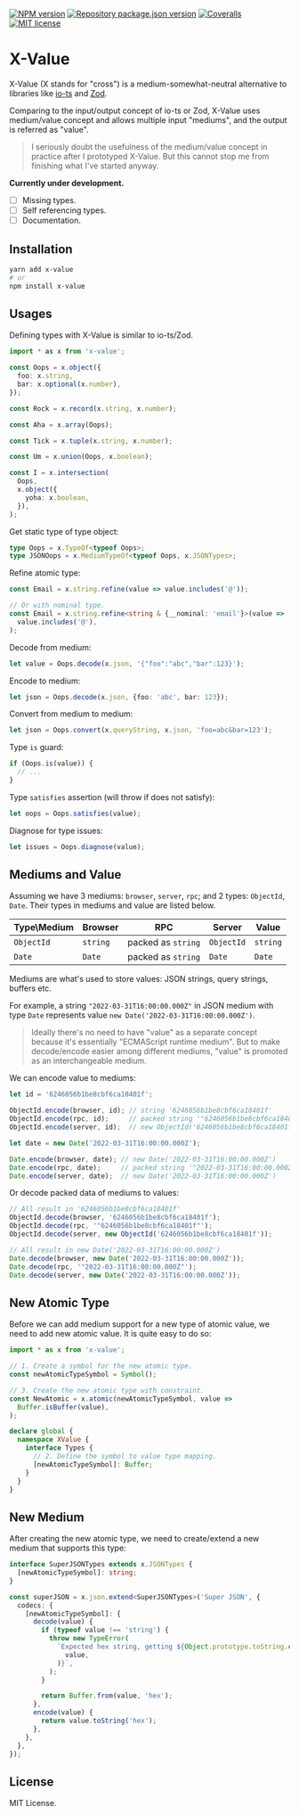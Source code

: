 [![NPM version](https://img.shields.io/npm/v/x-value?color=%23cb3837&style=flat-square)](https://www.npmjs.com/package/x-value)
[![Repository package.json version](https://img.shields.io/github/package-json/v/vilic/x-value?color=%230969da&label=repo&style=flat-square)](./package.json)
[![Coveralls](https://img.shields.io/coveralls/github/vilic/x-value?style=flat-square)](https://coveralls.io/github/vilic/x-value)
[![MIT license](https://img.shields.io/github/license/vilic/x-value?style=flat-square)](./LICENSE)

# X-Value

X-Value (X stands for "cross") is a medium-somewhat-neutral alternative to libraries like [io-ts](https://github.com/gcanti/io-ts) and [Zod](https://github.com/colinhacks/zod).

Comparing to the input/output concept of io-ts or Zod, X-Value uses medium/value concept and allows multiple input "mediums", and the output is referred as "value".

> I seriously doubt the usefulness of the medium/value concept in practice after I prototyped X-Value. But this cannot stop me from finishing what I've started anyway.

**Currently under development.**

- [ ] Missing types.
- [ ] Self referencing types.
- [ ] Documentation.

## Installation

```sh
yarn add x-value
# or
npm install x-value
```

## Usages

Defining types with X-Value is similar to io-ts/Zod.

```ts
import * as x from 'x-value';

const Oops = x.object({
  foo: x.string,
  bar: x.optional(x.number),
});

const Rock = x.record(x.string, x.number);

const Aha = x.array(Oops);

const Tick = x.tuple(x.string, x.number);

const Um = x.union(Oops, x.boolean);

const I = x.intersection(
  Oops,
  x.object({
    yoha: x.boolean,
  }),
);
```

Get static type of type object:

```ts
type Oops = x.TypeOf<typeof Oops>;
type JSONOops = x.MediumTypeOf<typeof Oops, x.JSONTypes>;
```

Refine atomic type:

```ts
const Email = x.string.refine(value => value.includes('@'));

// Or with nominal type.
const Email = x.string.refine<string & {__nominal: 'email'}>(value =>
  value.includes('@'),
);
```

Decode from medium:

```ts
let value = Oops.decode(x.json, '{"foo":"abc","bar":123}');
```

Encode to medium:

```ts
let json = Oops.decode(x.json, {foo: 'abc', bar: 123});
```

Convert from medium to medium:

```ts
let json = Oops.convert(x.queryString, x.json, 'foo=abc&bar=123');
```

Type `is` guard:

```ts
if (Oops.is(value)) {
  // ...
}
```

Type `satisfies` assertion (will throw if does not satisfy):

```ts
let oops = Oops.satisfies(value);
```

Diagnose for type issues:

```ts
let issues = Oops.diagnose(value);
```

## Mediums and Value

Assuming we have 3 mediums: `browser`, `server`, `rpc`; and 2 types: `ObjectId`, `Date`. Their types in mediums and value are listed below.

| Type\Medium | Browser  | RPC                | Server     | Value    |
| ----------- | -------- | ------------------ | ---------- | -------- |
| `ObjectId`  | `string` | packed as `string` | `ObjectId` | `string` |
| `Date`      | `Date`   | packed as `string` | `Date`     | `Date`   |

Mediums are what's used to store values: JSON strings, query strings, buffers etc.

For example, a string `"2022-03-31T16:00:00.000Z"` in JSON medium with type `Date` represents value `new Date('2022-03-31T16:00:00.000Z')`.

> Ideally there's no need to have "value" as a separate concept because it's essentially "ECMAScript runtime medium". But to make decode/encode easier among different mediums, "value" is promoted as an interchangeable medium.

We can encode value to mediums:

<!-- prettier-ignore -->
```ts
let id = '6246056b1be8cbf6ca18401f';

ObjectId.encode(browser, id); // string '6246056b1be8cbf6ca18401f'
ObjectId.encode(rpc, id);     // packed string '"6246056b1be8cbf6ca18401f"'
ObjectId.encode(server, id);  // new ObjectId('6246056b1be8cbf6ca18401f')

let date = new Date('2022-03-31T16:00:00.000Z');

Date.encode(browser, date); // new Date('2022-03-31T16:00:00.000Z')
Date.encode(rpc, date);     // packed string '"2022-03-31T16:00:00.000Z"'
Date.encode(server, date);  // new Date('2022-03-31T16:00:00.000Z')
```

Or decode packed data of mediums to values:

```ts
// All result in '6246056b1be8cbf6ca18401f'
ObjectId.decode(browser, '6246056b1be8cbf6ca18401f');
ObjectId.decode(rpc, '"6246056b1be8cbf6ca18401f"');
ObjectId.decode(server, new ObjectId('6246056b1be8cbf6ca18401f'));

// All result in new Date('2022-03-31T16:00:00.000Z')
Date.decode(browser, new Date('2022-03-31T16:00:00.000Z'));
Date.decode(rpc, '"2022-03-31T16:00:00.000Z"');
Date.decode(server, new Date('2022-03-31T16:00:00.000Z'));
```

## New Atomic Type

Before we can add medium support for a new type of atomic value, we need to add new atomic value. It is quite easy to do so:

```ts
import * as x from 'x-value';

// 1. Create a symbol for the new atomic type.
const newAtomicTypeSymbol = Symbol();

// 3. Create the new atomic type with constraint.
const NewAtomic = x.atomic(newAtomicTypeSymbol, value =>
  Buffer.isBuffer(value),
);

declare global {
  namespace XValue {
    interface Types {
      // 2. Define the symbol to value type mapping.
      [newAtomicTypeSymbol]: Buffer;
    }
  }
}
```

## New Medium

After creating the new atomic type, we need to create/extend a new medium that supports this type:

```ts
interface SuperJSONTypes extends x.JSONTypes {
  [newAtomicTypeSymbol]: string;
}

const superJSON = x.json.extend<SuperJSONTypes>('Super JSON', {
  codecs: {
    [newAtomicTypeSymbol]: {
      decode(value) {
        if (typeof value !== 'string') {
          throw new TypeError(
            `Expected hex string, getting ${Object.prototype.toString.call(
              value,
            )}`,
          );
        }

        return Buffer.from(value, 'hex');
      },
      encode(value) {
        return value.toString('hex');
      },
    },
  },
});
```

## License

MIT License.
